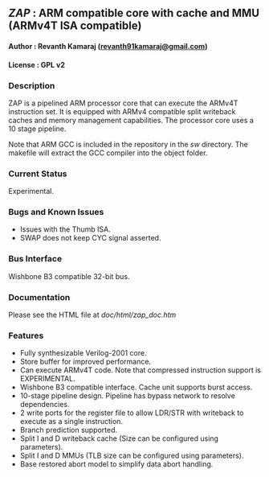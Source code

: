 ## *ZAP* : ARM compatible core with cache and MMU (ARMv4T ISA compatible)

#### Author        : Revanth Kamaraj (revanth91kamaraj@gmail.com)
#### License       : GPL v2

### Description 

ZAP is a pipelined ARM processor core that can execute the ARMv4T instruction
set. It is equipped with ARMv4 compatible split writeback caches and memory 
management capabilities. The processor core uses a 10 stage pipeline.

Note that ARM GCC is included in the repository in the *sw* directory. The
makefile will extract the GCC compiler into the object folder.

### Current Status 

Experimental.

### Bugs and Known Issues

 - Issues with the Thumb ISA.  
 - SWAP does not keep CYC signal asserted.

### Bus Interface 
 
Wishbone B3 compatible 32-bit bus.

### Documentation

Please see the HTML file at *doc/html/zap\_doc.htm*

### Features 

 - Fully synthesizable Verilog-2001 core.    
 - Store buffer for improved performance.    
 - Can execute ARMv4T code. Note that compressed instruction support is EXPERIMENTAL.
 - Wishbone B3 compatible interface. Cache unit supports burst access.
 - 10-stage pipeline design. Pipeline has bypass network to resolve dependencies.
 - 2 write ports for the register file to allow LDR/STR with writeback to execute as a single instruction.
 - Branch prediction supported.
 - Split I and D writeback cache (Size can be configured using parameters).
 - Split I and D MMUs (TLB size can be configured using parameters).
 - Base restored abort model to simplify data abort handling.

